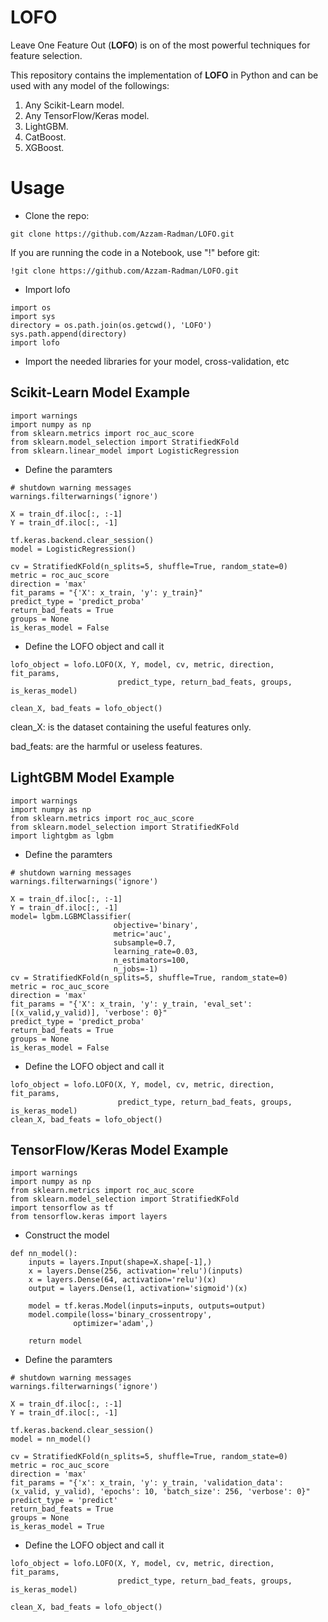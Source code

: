# LOFO
Leave One Feature Out (**LOFO**) is on of the most powerful techniques for feature selection. 

This repository contains the implementation of **LOFO** in Python and can be used with any model of the followings:
1. Any Scikit-Learn model.
2. Any TensorFlow/Keras model.
3. LightGBM.
4. CatBoost.
5. XGBoost.

# Usage
- Clone the repo:
```
git clone https://github.com/Azzam-Radman/LOFO.git
```
If you are running the code in a Notebook, use "!" before git:
```
!git clone https://github.com/Azzam-Radman/LOFO.git
```
- Import lofo
```
import os
import sys
directory = os.path.join(os.getcwd(), 'LOFO')
sys.path.append(directory)
import lofo
```

- Import the needed libraries for your model, cross-validation, etc
## Scikit-Learn Model Example
```
import warnings
import numpy as np
from sklearn.metrics import roc_auc_score
from sklearn.model_selection import StratifiedKFold
from sklearn.linear_model import LogisticRegression
```
- Define the paramters
```
# shutdown warning messages
warnings.filterwarnings('ignore')

X = train_df.iloc[:, :-1]
Y = train_df.iloc[:, -1]

tf.keras.backend.clear_session()
model = LogisticRegression()

cv = StratifiedKFold(n_splits=5, shuffle=True, random_state=0)
metric = roc_auc_score
direction = 'max'
fit_params = "{'X': x_train, 'y': y_train}"
predict_type = 'predict_proba'
return_bad_feats = True
groups = None
is_keras_model = False
```

- Define the LOFO object and call it
```
lofo_object = lofo.LOFO(X, Y, model, cv, metric, direction, fit_params, 
                        predict_type, return_bad_feats, groups, is_keras_model)

clean_X, bad_feats = lofo_object()
```
clean_X: is the dataset containing the useful features only.

bad_feats: are the harmful or useless features.

## LightGBM Model Example
```
import warnings
import numpy as np
from sklearn.metrics import roc_auc_score
from sklearn.model_selection import StratifiedKFold
import lightgbm as lgbm
```

- Define the paramters
```
# shutdown warning messages
warnings.filterwarnings('ignore')

X = train_df.iloc[:, :-1]
Y = train_df.iloc[:, -1]
model= lgbm.LGBMClassifier(
                       objective='binary',
                       metric='auc',
                       subsample=0.7,
                       learning_rate=0.03,
                       n_estimators=100,
                       n_jobs=-1)
cv = StratifiedKFold(n_splits=5, shuffle=True, random_state=0)
metric = roc_auc_score
direction = 'max'
fit_params = "{'X': x_train, 'y': y_train, 'eval_set': [(x_valid,y_valid)], 'verbose': 0}"
predict_type = 'predict_proba'
return_bad_feats = True
groups = None
is_keras_model = False
```

- Define the LOFO object and call it
```
lofo_object = lofo.LOFO(X, Y, model, cv, metric, direction, fit_params, 
                        predict_type, return_bad_feats, groups, is_keras_model)
clean_X, bad_feats = lofo_object()
```

## TensorFlow/Keras Model Example
```
import warnings
import numpy as np
from sklearn.metrics import roc_auc_score
from sklearn.model_selection import StratifiedKFold
import tensorflow as tf
from tensorflow.keras import layers
```
- Construct the model
```
def nn_model():
    inputs = layers.Input(shape=X.shape[-1],)
    x = layers.Dense(256, activation='relu')(inputs)
    x = layers.Dense(64, activation='relu')(x)
    output = layers.Dense(1, activation='sigmoid')(x)
    
    model = tf.keras.Model(inputs=inputs, outputs=output)
    model.compile(loss='binary_crossentropy',
              optimizer='adam',)
    
    return model
```

- Define the paramters
```
# shutdown warning messages
warnings.filterwarnings('ignore')

X = train_df.iloc[:, :-1]
Y = train_df.iloc[:, -1]

tf.keras.backend.clear_session()
model = nn_model()

cv = StratifiedKFold(n_splits=5, shuffle=True, random_state=0)
metric = roc_auc_score
direction = 'max'
fit_params = "{'x': x_train, 'y': y_train, 'validation_data': (x_valid, y_valid), 'epochs': 10, 'batch_size': 256, 'verbose': 0}"
predict_type = 'predict'
return_bad_feats = True
groups = None
is_keras_model = True
```

- Define the LOFO object and call it
```
lofo_object = lofo.LOFO(X, Y, model, cv, metric, direction, fit_params, 
                        predict_type, return_bad_feats, groups, is_keras_model)

clean_X, bad_feats = lofo_object()
```
